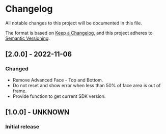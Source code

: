 # Changelog

All notable changes to this project will be documented in this file.

The format is based on [Keep a Changelog](https://keepachangelog.com/en/1.0.0/), and this project
adheres to [Semantic Versioning](https://semver.org/spec/v2.0.0.html).

## [2.0.0] - 2022-11-06

### Changed

- Remove Advanced Face - Top and Bottom.
- Do not reset and show error when less than 50% of face area is out of frame.
- Provide function to get current SDK version.

## [1.0.0] - UNKNOWN

### Initial release